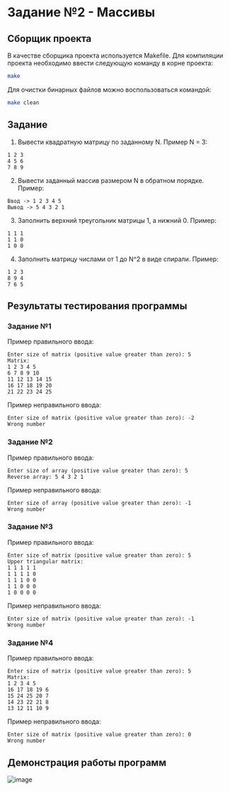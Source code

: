 # Задание №2 - Массивы 
## Сборщик проекта
В качестве сборщика проекта используется Makefile. Для компиляции проекта необходимо ввести следующую команду в корне проекта:
``` bash
make
```

Для очистки бинарных файлов можно воспользоваться командой:
``` bash
make clean
```

## Задание
1. Вывести квадратную матрицу по заданному N.
Пример N = 3:
```
1 2 3
4 5 6
7 8 9
```
2. Вывести заданный массив размером N в обратном порядке.
Пример:
```
Ввод -> 1 2 3 4 5
Вывод -> 5 4 3 2 1
```
3. Заполнить верхний треугольник матрицы 1, а нижний 0. 
Пример:
```
1 1 1
1 1 0
1 0 0
```
4. Заполнить матрицу числами от 1 до N^2 в виде спирали.
Пример:
```
1 2 3
8 9 4
7 6 5
```
## Результаты тестирования программы
### Задание №1
Пример правильного ввода:
```
Enter size of matrix (positive value greater than zero): 5
Matrix: 
1 2 3 4 5 
6 7 8 9 10 
11 12 13 14 15 
16 17 18 19 20 
21 22 23 24 25 
```

Пример неправильного ввода:
```
Enter size of matrix (positive value greater than zero): -2
Wrong number
```
### Задание №2
Пример правильного ввода:
```
Enter size of array (positive value greater than zero): 5
Reverse array: 5 4 3 2 1
```

Пример неправильного ввода:
```
Enter size of array (positive value greater than zero): -1
Wrong number
```
### Задание №3
Пример правильного ввода:
```
Enter size of matrix (positive value greater than zero): 5
Upper triangular matrix: 
1 1 1 1 1 
1 1 1 1 0 
1 1 1 0 0 
1 1 0 0 0 
1 0 0 0 0 
```

Пример неправильного ввода:
```
Enter size of matrix (positive value greater than zero): -1
Wrong number
```
### Задание №4
Пример правильного ввода:
```
Enter size of matrix (positive value greater than zero): 5
Matrix: 
1 2 3 4 5 
16 17 18 19 6 
15 24 25 20 7 
14 23 22 21 8 
13 12 11 10 9 
```

Пример неправильного ввода:
```
Enter size of matrix (positive value greater than zero): 0
Wrong number
```
## Демонстрация работы программ
![image](https://github.com/EltexHomework/Arrays/assets/70006380/998291ba-3228-4deb-a394-45b40347c604)

